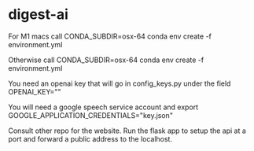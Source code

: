 # digest-ai

For M1 macs call 
CONDA_SUBDIR=osx-64 conda env create -f environment.yml

Otherwise call
CONDA_SUBDIR=osx-64 conda env create -f environment.yml

You need an openai key that will go in config_keys.py under the field OPENAI_KEY=""

You will need a google speech service account and export GOOGLE_APPLICATION_CREDENTIALS="key.json"

Consult other repo for the website.
Run the flask app to setup the api at a port and forward a public address to the localhost.
